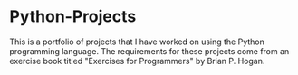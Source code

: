 # Python-Projects
This is a portfolio of projects that I have worked on using the Python programming language. The requirements for these projects come from an exercise book titled "Exercises for Programmers" by Brian P. Hogan.
